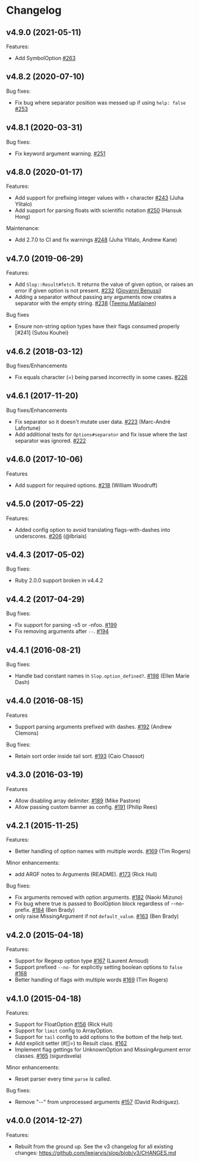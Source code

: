 Changelog
=========

v4.9.0 (2021-05-11)
-------------------

Features:
  * Add SymbolOption [#263](https://github.com/leejarvis/slop/pull/263)

v4.8.2 (2020-07-10)
-------------------

Bug fixes:
  * Fix bug where separator position was messed up if using `help: false`
    [#253](https://github.com/leejarvis/slop/issues/253)

v4.8.1 (2020-03-31)
-------------------

Bug fixes:
  * Fix keyword argument warning. [#251](https://github.com/leejarvis/slop/pull/251)


v4.8.0 (2020-01-17)
-------------------

Features:
  * Add support for prefixing integer values with `+` character
  [#243](https://github.com/leejarvis/slop/pull/243) (Juha Ylitalo)
  * Add support for parsing floats with scientific notation
  [#250](https://github.com/leejarvis/slop/pull/250) (Hansuk Hong)

Maintenance:
  * Add 2.7.0 to CI and fix warnings
  [#248](https://github.com/leejarvis/slop/pull/248) (Juha Ylitalo, Andrew Kane)

v4.7.0 (2019-06-29)
-------------------

Features:
  * Add `Slop::Result#fetch`. It returns the value of given option, or raises an error if given option is not present. [#232](https://github.com/leejarvis/slop/pull/232) ([Giovanni Benussi](https://github.com/giovannibenussi))
  * Adding a separator without passing any arguments now creates a separator with the empty string. [#238](https://github.com/leejarvis/slop/pull/238) ([Teemu Matilainen](https://github.com/tmatilai))

Bug fixes
  * Ensure non-string option types have their flags consumed properly [#241] (Sutou Kouhei)


v4.6.2 (2018-03-12)
-------------------

Bug fixes/Enhancements
  * Fix equals character (=) being parsed incorrectly in some cases. [#226](https://github.com/leejarvis/slop/issues/226)

v4.6.1 (2017-11-20)
-------------------

Bug fixes/Enhancements
  * Fix separator so it doesn't mutate user data. [#223](https://github.com/leejarvis/slop/issues/223) (Marc-André Lafortune)
  * Add additional tests for `Options#separator` and fix issue where
    the last separator was ignored. [#222](https://github.com/leejarvis/slop/issues/222)

v4.6.0 (2017-10-06)
-------------------

Features
  * Add support for required options. [#218](https://github.com/leejarvis/slop/issues/218) (William Woodruff)

v4.5.0 (2017-05-22)
-------------------

Features:
  * Added config option to avoid translating flags-with-dashes into
  underscores. [#206](https://github.com/leejarvis/slop/issues/206) (@lbriais)

v4.4.3 (2017-05-02)
-------------------

Bug fixes:
  * Ruby 2.0.0 support broken in v4.4.2

v4.4.2 (2017-04-29)
-------------------

Bug fixes:
  * Fix support for parsing -x5 or -nfoo. [#199](https://github.com/leejarvis/slop/issues/199)
  * Fix removing arguments after `--`. [#194](https://github.com/leejarvis/slop/issues/194)

v4.4.1 (2016-08-21)
-------------------

Bug fixes:
  * Handle bad constant names in `Slop.option_defined?`. [#198](https://github.com/leejarvis/slop/issues/198)
    (Ellen Marie Dash)

v4.4.0 (2016-08-15)
-------------------

Features
  * Support parsing arguments prefixed with dashes. [#192](https://github.com/leejarvis/slop/issues/192) (Andrew Clemons)

Bug fixes:
  * Retain sort order inside tail sort. [#193](https://github.com/leejarvis/slop/issues/193) (Caio Chassot)

v4.3.0 (2016-03-19)
-------------------

Features
  * Allow disabling array delimiter. [#189](https://github.com/leejarvis/slop/issues/189) (Mike Pastore)
  * Allow passing custom banner as config. [#191](https://github.com/leejarvis/slop/issues/191) (Philip Rees)

v4.2.1 (2015-11-25)
-------------------

Features:
  * Better handling of option names with multiple words. [#169](https://github.com/leejarvis/slop/issues/169) (Tim Rogers)

Minor enhancements:
  * add ARGF notes to Arguments (README). [#173](https://github.com/leejarvis/slop/issues/173) (Rick Hull)

Bug fixes:
  * Fix arguments removed with option arguments. [#182](https://github.com/leejarvis/slop/issues/182) (Naoki Mizuno)
  * Fix bug where true is passed to BoolOption block regardless
    of --no- prefix. [#184](https://github.com/leejarvis/slop/issues/184) (Ben Brady)
  * only raise MissingArgument if not `default_value`. [#163](https://github.com/leejarvis/slop/issues/163) (Ben Brady)

v4.2.0 (2015-04-18)
-------------------

Features:
  * Support for Regexp option type [#167](https://github.com/leejarvis/slop/issues/167) (Laurent Arnoud)
  * Support prefixed `--no-` for explicitly setting boolean options
    to `false` [#168](https://github.com/leejarvis/slop/issues/168)
  * Better handling of flags with multiple words [#169](https://github.com/leejarvis/slop/issues/169) (Tim Rogers)

v4.1.0 (2015-04-18)
-------------------

Features:
  * Support for FloatOption [#156](https://github.com/leejarvis/slop/issues/156) (Rick Hull)
  * Support for `limit` config to ArrayOption.
  * Support for `tail` config to add options to the bottom of
    the help text.
  * Add explicit setter (#[]=) to Result class. [#162](https://github.com/leejarvis/slop/issues/162)
  * Implement flag gettings for UnknownOption and MissingArgument
    error classes. [#165](https://github.com/leejarvis/slop/issues/165) (sigurdsvela)

Minor enhancements:
  * Reset parser every time `parse` is called.

Bug fixes:
  * Remove "--" from unprocessed arguments [#157](https://github.com/leejarvis/slop/issues/157) (David Rodríguez).

v4.0.0 (2014-12-27)
-------------------

Features:
  * Rebuilt from the ground up. See the v3 changelog for all existing
    changes: https://github.com/leejarvis/slop/blob/v3/CHANGES.md
